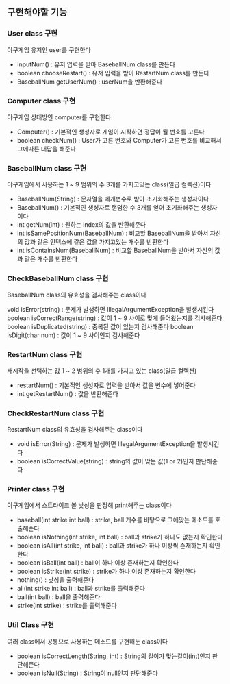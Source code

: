 ## 구현해야할 기능

### User class 구현

야구게임 유저인 user를 구현한다

* inputNum() : 유저 입력을 받아 BaseballNum class를 만든다
* boolean chooseRestart() : 유저 입력을 받아 RestartNum class를 만든다
* BaseballNum getUserNum() : userNum을 반환해준다

### Computer class 구현

야구게임 상대방인 computer를 구현한다

* Computer() : 기본적인 생성자로 게임이 시작하면 정답이 될 번호를 고른다
* boolean checkNum() : User가 고른 번호와 Computer가 고른 번호를 비교해서 그에따른 대답을 해준다

### BaseballNum class 구현

야구게임에서 사용하는 1 ~ 9 범위의 수 3개를 가지고있는 class(일급 컬렉션)이다

* BaseballNum(String) : 문자열을 메개변수로 받아 초기화해주는 생성자이다
* BaseballNum() : 기본적인 생성자로 랜덤한 수 3개를 얻어 초기화해주는 생성자이다
* int getNum(int) : 원하는 index의 값을 반환해준다
* int isSamePositionNum(BaseballNum) : 비교할 BaseballNum을 받아서 자신의 값과 같은 인덱스에 같은 값을 가지고있는 개수를 반환한다
* int isContainsNum(BaseballNum) : 비교할 BaseballNum을 받아서 자신의 값과 같은 개수를 반환한다

### CheckBaseballNum class 구현

BaseballNum class의 유효성을 검사해주는 class이다

void isError(string) : 문제가 발생하면 IllegalArgumentException을 발생시킨다
boolean isCorrectRange(string) : 값이 1 ~ 9 사이로 맞게 들어왔는지를 검사해준다
boolean isDuplicated(string) : 중복된 값이 있는지 검사해준다
boolean isDigit(char num) : 값이 1 ~ 9 사이인지 검사해준다

### RestartNum class 구현

재시작을 선택하는 값 1 ~ 2 범위의 수 1개를 가지고 있는 class(일급 컬렉션)

* restartNum() : 기본적인 생성자로 입력을 받아서 값을 변수에 넣어준다
* int getRestartNum() : 값을 반환해준다

### CheckRestartNum class 구현

RestartNum class의 유효성을 검사해주는 class이다

* void isError(String) : 문제가 발생하면 IllegalArgumentException을 발생시킨다
* boolean isCorrectValue(string) : string의 값이 맞는 값(1 or 2)인지 판단해준다

### Printer class 구현

야구게임에서 스트라이크 볼 낫싱을 판정해 print해주는 class이다

* baseball(int strike int ball) : strike, ball 개수를 바탕으로 그에맞는 메소드를 호출해준다
* boolean isNothing(int strike, int ball) : ball과 strike가 하나도 없는지 확인한다
* boolean isAll(int strike, int ball) : ball과 strike가 하나 이상씩 존재하는지 확인한다
* boolean isBall(int ball) : ball이 하나 이상 존재하는지 확인한다
* boolean isStrike(int strike) : strike가 하나 이상 존재하는지 확인한다
* nothing() : 낫싱을 출력해준다
* all(int strike int ball) : ball과 strike를 출력해준다
* ball(int ball) : ball을 출력해준다
* strike(int strike) : strike를 출력해준다

### Util Class 구현

여러 class에서 공통으로 사용하는 메소드를 구현해둔 class이다

* boolean isCorrectLength(String, int) : String의 길이가 맞는길이(int)인지 판단해준다
* boolean isNull(String) : String이 null인지 판단해준다